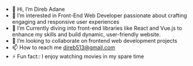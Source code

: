 - 👋 Hi, I’m Direb Adane
- 👀 I’m interested in Front-End Web Developer passionate about crafting engaging and responsive user experiences
- 🌱 I’m Currently diving into front-end libraries like React and Vue.js to enhance my skills and build dynamic, user-friendly website.
- 💞️ I’m looking to collaborate on frontend web development projects
- 📫 How to reach me direb513@gmail.com
- ⚡ Fun fact:: I enjoy watching movies in my spare time

<!---
direbadane/direbadane is a ✨ special ✨ repository because its `README.md` (this file) appears on your GitHub profile.
You can click the Preview link to take a look at your changes.
--->
